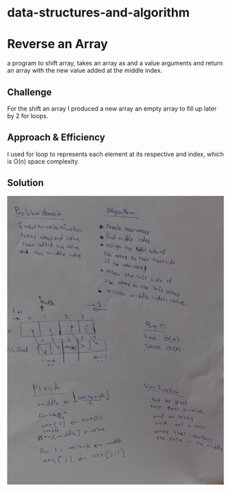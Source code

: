 # data-structures-and-algorithm

# Reverse an Array
a program to  shift array, takes an array as and a value arguments and return an array with the new value added at the middle index.

## Challenge
For the shift an array I produced a new array an empty array to fill up later by 2 for loops.

## Approach & Efficiency
I used for loop to represents each element at its respective and index, which is O(n) space complexity. 

## Solution
![whiteboard](./array-shift.jpg)




